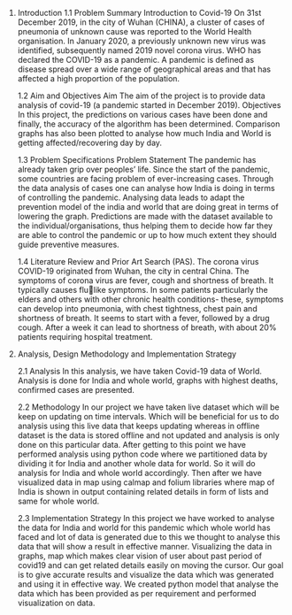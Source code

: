1. Introduction
      1.1 Problem Summary
      Introduction to Covid-19 On 31st December 2019, in the city of Wuhan (CHINA), a cluster 
      of cases of pneumonia of unknown cause was reported to the World Health organisation. 
      In January 2020, a previously unknown new virus was identified, subsequently named 2019 
      novel corona virus. WHO has declared the COVID-19 as a pandemic. A pandemic is 
      defined as disease spread over a wide range of geographical areas and that has affected a 
      high proportion of the population.
   
   
      1.2 Aim and Objectives
      Aim
      The aim of the project is to provide data analysis of covid-19 (a pandemic started in 
      December 2019).
      Objectives
      In this project, the predictions on various cases have been done and finally, the accuracy of 
      the algorithm has been determined. Comparison graphs has also been plotted to analyse 
      how much India and World is getting affected/recovering day by day.


      1.3 Problem Specifications
      Problem Statement The pandemic has already taken grip over peoples’ life. Since the start 
      of the pandemic, some countries are facing problem of ever-increasing cases. Through the 
      data analysis of cases one can analyse how India is doing in terms of controlling the 
      pandemic. Analysing data leads to adapt the prevention model of the india and world that 
      are doing great in terms of lowering the graph. Predictions are made with the dataset 
      available to the individual/organisations, thus helping them to decide how far they are able 
      to control the pandemic or up to how much extent they should guide preventive measures.
   
      
      1.4 Literature Review and Prior Art Search (PAS). 
      The corona virus COVID-19 originated from Wuhan, the city in central China. The 
      symptoms of corona virus are fever, cough and shortness of breath. It typically causes flulike symptoms. In some patients particularly the elders and others with            other chronic health 
      conditions- these, symptoms can develop into pneumonia, with chest tightness, chest pain 
      and shortness of breath. It seems to start with a fever, followed by a drug cough. After a 
      week it can lead to shortness of breath, with about 20% patients requiring hospital 
      treatment.

3. Analysis, Design Methodology and Implementation 
Strategy


      2.1 Analysis
      In this analysis, we have taken Covid-19 data of World. Analysis is done for India and 
      whole world, graphs with highest deaths, confirmed cases are presented.

   
      2.2 Methodology 
      In our project we have taken live dataset which will be keep on updating on time intervals. 
      Which will be beneficial for us to do analysis using this live data that keeps updating 
      whereas in offline dataset is the data is stored offline and not updated and analysis is only 
      done on this particular data. After getting to this point we have performed analysis using 
      python code where we partitioned data by dividing it for India and another whole data for 
      world. So it will do analysis for India and whole world accordingly. Then after we have 
      visualized data in map using calmap and folium libraries where map of India is shown in 
      output containing related details in form of lists and same for whole world.
   

      2.3 Implementation Strategy
      In this project we have worked to analyse the data for India and world for this pandemic 
      which whole world has faced and lot of data is generated due to this we thought to analyse 
      this data that will show a result in effective manner. Visualizing the data in graphs, map 
      which makes clear vision of user about past period of covid19 and can get related details 
      easily on moving the cursor. Our goal is to give accurate results and visualize the data 
      which was generated and using it in effective way. We created python model that analyse 
      the data which has been provided as per requirement and performed visualization on data.
